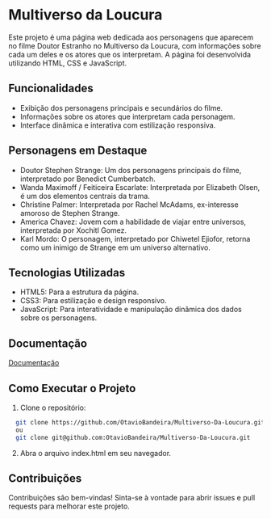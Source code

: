 
# Multiverso da Loucura 

Este projeto é uma página web dedicada aos personagens que aparecem no filme Doutor Estranho no Multiverso da Loucura, com informações sobre cada um deles e os atores que os interpretam. A página foi desenvolvida utilizando HTML, CSS e JavaScript.

## Funcionalidades

- Exibição dos personagens principais e secundários do filme.
- Informações sobre os atores que interpretam cada personagem.
- Interface dinâmica e interativa com estilização responsiva.



## Personagens em Destaque

- Doutor Stephen Strange: Um dos personagens principais do filme, interpretado por Benedict Cumberbatch.
- Wanda Maximoff / Feiticeira Escarlate: Interpretada por Elizabeth Olsen, é um dos elementos centrais da trama.
- Christine Palmer: Interpretada por Rachel McAdams, ex-interesse amoroso de Stephen Strange.
- America Chavez: Jovem com a habilidade de viajar entre universos, interpretada por Xochitl Gomez.
- Karl Mordo: O personagem, interpretado por Chiwetel Ejiofor, retorna como um inimigo de Strange em um universo alternativo.

## Tecnologias Utilizadas

- HTML5: Para a estrutura da página.
- CSS3: Para estilização e design responsivo.
- JavaScript: Para interatividade e manipulação dinâmica dos dados sobre os personagens.

## Documentação

[Documentação](https://link-da-documentação)


## Como Executar o Projeto

1. Clone o repositório:

```bash
  git clone https://github.com/OtavioBandeira/Multiverso-Da-Loucura.git
  ou
  git clone git@github.com:OtavioBandeira/Multiverso-Da-Loucura.git
```

2. Abra o arquivo index.html em seu navegador.
    
## Contribuições

Contribuições são bem-vindas! Sinta-se à vontade para abrir issues e pull requests para melhorar este projeto.

